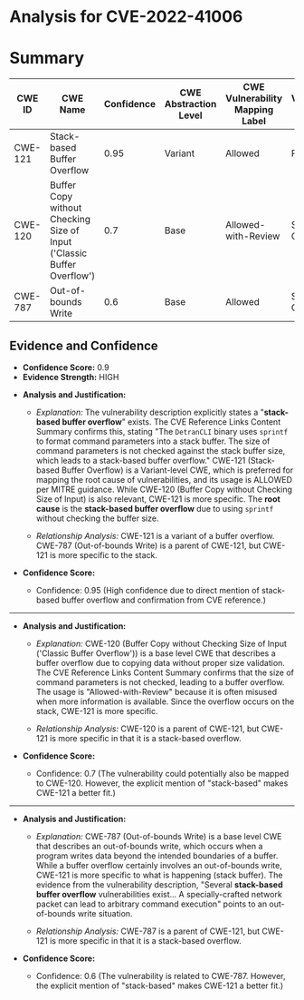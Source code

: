 # Analysis for CVE-2022-41006

# Summary
| CWE ID | CWE Name | Confidence | CWE Abstraction Level | CWE Vulnerability Mapping Label | CWE-Vulnerability Mapping Notes |
|---|---|---|---|---|---|
| CWE-121 | Stack-based Buffer Overflow | 0.95 | Variant | Allowed | Primary CWE |
| CWE-120 | Buffer Copy without Checking Size of Input ('Classic Buffer Overflow') | 0.7 | Base | Allowed-with-Review | Secondary Candidate |
| CWE-787 | Out-of-bounds Write | 0.6 | Base | Allowed | Secondary Candidate |

## Evidence and Confidence

*   **Confidence Score:** 0.9
*   **Evidence Strength:** HIGH

- **Analysis and Justification:**  
  - *Explanation:* The vulnerability description explicitly states a "**stack-based buffer overflow**" exists. The CVE Reference Links Content Summary confirms this, stating "The `DetranCLI` binary uses `sprintf` to format command parameters into a stack buffer. The size of command parameters is not checked against the stack buffer size, which leads to a stack-based buffer overflow." CWE-121 (Stack-based Buffer Overflow) is a Variant-level CWE, which is preferred for mapping the root cause of vulnerabilities, and its usage is ALLOWED per MITRE guidance. While CWE-120 (Buffer Copy without Checking Size of Input) is also relevant, CWE-121 is more specific. The **root cause** is the **stack-based buffer overflow** due to using `sprintf` without checking the buffer size.

  - *Relationship Analysis:* CWE-121 is a variant of a buffer overflow. CWE-787 (Out-of-bounds Write) is a parent of CWE-121, but CWE-121 is more specific to the stack.

- **Confidence Score:**  
  - Confidence: 0.95 (High confidence due to direct mention of stack-based buffer overflow and confirmation from CVE reference.)

---
- **Analysis and Justification:**  
  - *Explanation:* CWE-120 (Buffer Copy without Checking Size of Input ('Classic Buffer Overflow')) is a base level CWE that describes a buffer overflow due to copying data without proper size validation. The CVE Reference Links Content Summary confirms that the size of command parameters is not checked, leading to a buffer overflow. The usage is "Allowed-with-Review" because it is often misused when more information is available. Since the overflow occurs on the stack, CWE-121 is more specific.

  - *Relationship Analysis:* CWE-120 is a parent of CWE-121, but CWE-121 is more specific in that it is a stack-based overflow.

- **Confidence Score:**  
  - Confidence: 0.7 (The vulnerability could potentially also be mapped to CWE-120. However, the explicit mention of "stack-based" makes CWE-121 a better fit.)

---

- **Analysis and Justification:**  
  - *Explanation:* CWE-787 (Out-of-bounds Write) is a base level CWE that describes an out-of-bounds write, which occurs when a program writes data beyond the intended boundaries of a buffer. While a buffer overflow certainly involves an out-of-bounds write, CWE-121 is more specific to what is happening (stack buffer). The evidence from the vulnerability description, "Several **stack-based buffer overflow** vulnerabilities exist... A specially-crafted network packet can lead to arbitrary command execution" points to an out-of-bounds write situation.

  - *Relationship Analysis:* CWE-787 is a parent of CWE-121, but CWE-121 is more specific in that it is a stack-based overflow.

- **Confidence Score:**  
  - Confidence: 0.6 (The vulnerability is related to CWE-787. However, the explicit mention of "stack-based" makes CWE-121 a better fit.)